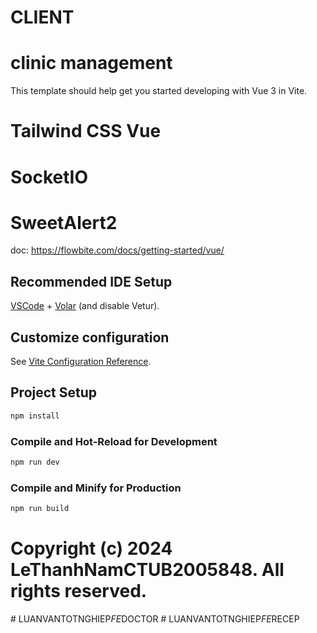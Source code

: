 # CLIENT

# clinic management

This template should help get you started developing with Vue 3 in Vite.

# Tailwind CSS Vue

# SocketIO

# SweetAlert2

doc: https://flowbite.com/docs/getting-started/vue/

## Recommended IDE Setup

[VSCode](https://code.visualstudio.com/) + [Volar](https://marketplace.visualstudio.com/items?itemName=Vue.volar) (and disable Vetur).

## Customize configuration

See [Vite Configuration Reference](https://vitejs.dev/config/).

## Project Setup

```sh
npm install
```

### Compile and Hot-Reload for Development

```sh
npm run dev
```

### Compile and Minify for Production

```sh
npm run build
```

# Copyright (c) 2024 LeThanhNamCTUB2005848. All rights reserved.
#   L U A N V A N T O T N G H I E P _ F E _ D O C T O R  
 #   L U A N V A N T O T N G H I E P _ F E _ R E C E P  
 